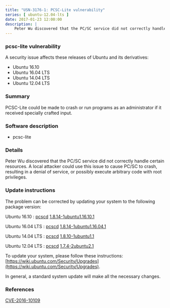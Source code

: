 ```yaml
---
title: "USN-3176-1: PCSC-Lite vulnerability"
series: [ ubuntu-12.04-lts ]
date: 2017-01-23 12:00:00
description: |
    Peter Wu discovered that the PC/SC service did not correctly handle certain resources. A local attacker could use this issue to cause PC/SC to crash, resulting in a denial of service, or possibly execute arbitrary code with root privileges. 
--- 
```

 
### pcsc-lite vulnerability

A security issue affects these releases of Ubuntu and its derivatives:

* Ubuntu 16.10
* Ubuntu 16.04 LTS
* Ubuntu 14.04 LTS
* Ubuntu 12.04 LTS

### Summary

PCSC-Lite could be made to crash or run programs as an administrator if it received specially crafted input.

### Software description

* pcsc-lite 

### Details

Peter Wu discovered that the PC/SC service did not correctly handle certain resources. A local attacker could use this issue to cause PC/SC to crash, resulting in a denial of service, or possibly execute arbitrary code with root privileges. 

### Update instructions

The problem can be corrected by updating your system to the following package version:

Ubuntu 16.10
 : [pcscd](https://launchpad.net/ubuntu/+source/pcsc-lite) <span> [1.8.14-1ubuntu1.16.10.1](https://launchpad.net/ubuntu/+source/pcsc-lite/1.8.14-1ubuntu1.16.10.1) </span> 

Ubuntu 16.04 LTS
 : [pcscd](https://launchpad.net/ubuntu/+source/pcsc-lite) <span> [1.8.14-1ubuntu1.16.04.1](https://launchpad.net/ubuntu/+source/pcsc-lite/1.8.14-1ubuntu1.16.04.1) </span> 

Ubuntu 14.04 LTS
 : [pcscd](https://launchpad.net/ubuntu/+source/pcsc-lite) <span> [1.8.10-1ubuntu1.1](https://launchpad.net/ubuntu/+source/pcsc-lite/1.8.10-1ubuntu1.1) </span> 

Ubuntu 12.04 LTS
 : [pcscd](https://launchpad.net/ubuntu/+source/pcsc-lite) <span> [1.7.4-2ubuntu2.1](https://launchpad.net/ubuntu/+source/pcsc-lite/1.7.4-2ubuntu2.1) </span> 

To update your system, please follow these instructions: [https://wiki.ubuntu.com/Security/Upgrades](https://wiki.ubuntu.com/Security/Upgrades).

In general, a standard system update will make all the necessary changes. 

### References

 [CVE-2016-10109](http://people.ubuntu.com/~ubuntu-security/cve/CVE-2016-10109)
 
